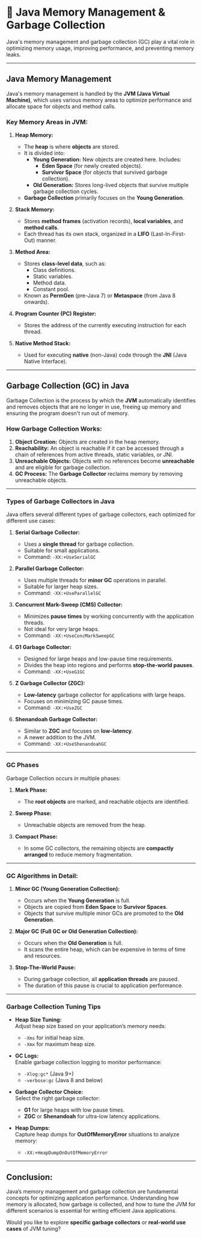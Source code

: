 # 🧠 Java Memory Management & Garbage Collection

Java's memory management and garbage collection (GC) play a vital role in optimizing memory usage, improving performance, and preventing memory leaks.

---

## **Java Memory Management**

Java's memory management is handled by the **JVM (Java Virtual Machine)**, which uses various memory areas to optimize performance and allocate space for objects and method calls.

### **Key Memory Areas in JVM:**

1. **Heap Memory:**
   - The **heap** is where **objects** are stored.
   - It is divided into:
     - **Young Generation:** New objects are created here. Includes:
       - **Eden Space** (for newly created objects).
       - **Survivor Space** (for objects that survived garbage collection).
     - **Old Generation:** Stores long-lived objects that survive multiple garbage collection cycles.
   - **Garbage Collection** primarily focuses on the **Young Generation**.

2. **Stack Memory:**
   - Stores **method frames** (activation records), **local variables**, and **method calls**.
   - Each thread has its own stack, organized in a **LIFO** (Last-In-First-Out) manner.

3. **Method Area:**
   - Stores **class-level data**, such as:
     - Class definitions.
     - Static variables.
     - Method data.
     - Constant pool.
   - Known as **PermGen** (pre-Java 7) or **Metaspace** (from Java 8 onwards).

4. **Program Counter (PC) Register:**
   - Stores the address of the currently executing instruction for each thread.

5. **Native Method Stack:**
   - Used for executing **native** (non-Java) code through the **JNI** (Java Native Interface).

---

## **Garbage Collection (GC) in Java**

Garbage Collection is the process by which the **JVM** automatically identifies and removes objects that are no longer in use, freeing up memory and ensuring the program doesn't run out of memory.

### **How Garbage Collection Works:**
1. **Object Creation:** Objects are created in the heap memory.
2. **Reachability:** An object is reachable if it can be accessed through a chain of references from active threads, static variables, or JNI.
3. **Unreachable Objects:** Objects with no references become **unreachable** and are eligible for garbage collection.
4. **GC Process:** The **Garbage Collector** reclaims memory by removing unreachable objects.

---

### **Types of Garbage Collectors in Java**

Java offers several different types of garbage collectors, each optimized for different use cases:

1. **Serial Garbage Collector:**
   - Uses a **single thread** for garbage collection.
   - Suitable for small applications.
   - Command: `-XX:+UseSerialGC`

2. **Parallel Garbage Collector:**
   - Uses multiple threads for **minor GC** operations in parallel.
   - Suitable for larger heap sizes.
   - Command: `-XX:+UseParallelGC`

3. **Concurrent Mark-Sweep (CMS) Collector:**
   - Minimizes **pause times** by working concurrently with the application threads.
   - Not ideal for very large heaps.
   - Command: `-XX:+UseConcMarkSweepGC`

4. **G1 Garbage Collector:**
   - Designed for large heaps and low-pause time requirements.
   - Divides the heap into regions and performs **stop-the-world pauses**.
   - Command: `-XX:+UseG1GC`

5. **Z Garbage Collector (ZGC):**
   - **Low-latency** garbage collector for applications with large heaps.
   - Focuses on minimizing GC pause times.
   - Command: `-XX:+UseZGC`

6. **Shenandoah Garbage Collector:**
   - Similar to **ZGC** and focuses on **low-latency**.
   - A newer addition to the JVM.
   - Command: `-XX:+UseShenandoahGC`

---

### **GC Phases**

Garbage Collection occurs in multiple phases:

1. **Mark Phase:**
   - The **root objects** are marked, and reachable objects are identified.
   
2. **Sweep Phase:**
   - Unreachable objects are removed from the heap.

3. **Compact Phase:**
   - In some GC collectors, the remaining objects are **compactly arranged** to reduce memory fragmentation.

---

### **GC Algorithms in Detail:**

1. **Minor GC (Young Generation Collection):**
   - Occurs when the **Young Generation** is full.
   - Objects are copied from **Eden Space** to **Survivor Spaces**.
   - Objects that survive multiple minor GCs are promoted to the **Old Generation**.

2. **Major GC (Full GC or Old Generation Collection):**
   - Occurs when the **Old Generation** is full.
   - It scans the entire heap, which can be expensive in terms of time and resources.

3. **Stop-The-World Pause:**
   - During garbage collection, all **application threads** are paused.
   - The duration of this pause is crucial to application performance.

---

### **Garbage Collection Tuning Tips**

- **Heap Size Tuning:**  
  Adjust heap size based on your application’s memory needs:
  - `-Xms` for initial heap size.
  - `-Xmx` for maximum heap size.

- **GC Logs:**  
  Enable garbage collection logging to monitor performance:
  - `-Xlog:gc*` (Java 9+)
  - `-verbose:gc` (Java 8 and below)

- **Garbage Collector Choice:**  
  Select the right garbage collector:
  - **G1** for large heaps with low pause times.
  - **ZGC** or **Shenandoah** for ultra-low latency applications.

- **Heap Dumps:**  
  Capture heap dumps for **OutOfMemoryError** situations to analyze memory:
  - `-XX:+HeapDumpOnOutOfMemoryError`

---

## **Conclusion:**

Java’s memory management and garbage collection are fundamental concepts for optimizing application performance. Understanding how memory is allocated, how garbage is collected, and how to tune the JVM for different scenarios is essential for writing efficient Java applications.

Would you like to explore **specific garbage collectors** or **real-world use cases** of JVM tuning?
